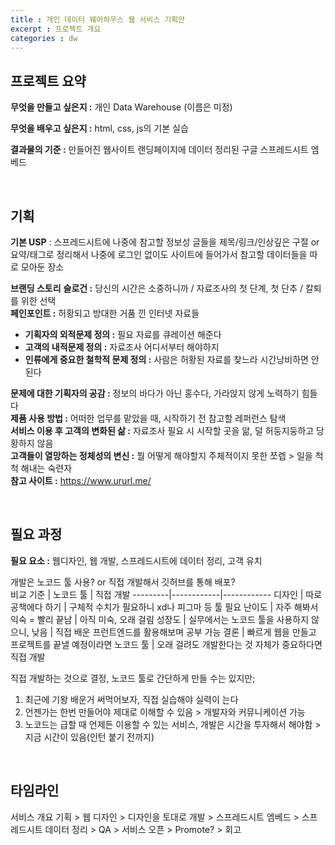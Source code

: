 ```yaml
---
title : 개인 데이터 웨어하우스 웹 서비스 기획안
excerpt : 프로젝트 개요
categories : dw
---
```


## **프로젝트 요약**

**무엇을 만들고 싶은지 :** 개인 Data Warehouse (이름은 미정)

**무엇을 배우고 싶은지 :** html, css, js의 기본 실습

**결과물의 기준 :** 만들어진 웹사이트 랜딩페이지에 데이터 정리된 구글 스프레드시트 엠베드

<br>

## 기획

**기본 USP** : 스프레드시트에 나중에 참고할 정보성 글들을 제목/링크/인상깊은 구절 or 요약/태그로 정리해서 나중에 로그인 없이도 사이트에 들어가서 참고할 데이터들을 따로 모아둔 장소

**브랜딩 스토리**
**슬로건 :** 당신의 시간은 소중하니까 / 자료조사의 첫 단계, 첫 단추 / 칼퇴를 위한 선택  
**페인포인트 :** 허황되고 방대한 거품 낀 인터넷 자료들  
  - **기획자의 외적문제 정의 :** 필요 자료를 큐레이션 해준다  
  - **고객의 내적문제 정의 :** 자료조사 어디서부터 해야하지  
  - **인류에게 중요한 철학적 문제 정의 :** 사람은 허황된 자료를 찾느라 시간낭비하면 안된다  

**문제에 대한 기획자의 공감 :** 정보의 바다가 아닌 홍수다, 가라앉지 않게 노력하기 힘들다  
**제품 사용 방법 :** 어떠한 업무를 맡았을 때, 시작하기 전 참고할 레퍼런스 탐색  
**서비스 이용 후 고객의 변화된 삶 :** 자료조사 필요 시 시작할 곳을 앎, 덜 허둥지둥하고 당황하지 않음  
**고객들이 열망하는 정체성의 변신 :** 뭘 어떻게 해야할지 주체적이지 못한 쪼렙 > 일을 척척 해내는 숙련자  
**참고 사이트 :** <https://www.ururl.me/>  

<br>

## 필요 과정
**필요 요소 :** 웹디자인, 웹 개발, 스프레드시트에 데이터 정리, 고객 유치

개발은 노코드 툴 사용? or 직접 개발해서 깃허브를 통해 배포?  
비교 기준 | 노코드 툴 | 직접 개발
---------|------------|------------
디자인 | 따로 공책에다 하기 | 구체적 수치가 필요하니 xd나 피그마 등 툴 필요
난이도 | 자주 해봐서 익숙 = 빨리 끝남 | 아직 미숙, 오래 걸림
성장도 | 실무에서는 노코드 툴을 사용하지 않으니, 낮음 | 직접 배운 프런트엔드를 활용해보며 공부 가능
결론 | 빠르게 웹을 만들고 프로젝트를 끝낼 예정이라면 노코드 툴 | 오래 걸려도 개발한다는 것 자체가 중요하다면 직접 개발

직접 개발하는 것으로 결정, 노코드 툴로 간단하게 만들 수는 있지만;
1. 최근에 기왕 배운거 써먹어보자, 직접 실습해야 실력이 는다
2. 언젠가는 한번 만들어야 제대로 이해할 수 있음 > 개발자와 커뮤니케이션 가능
3. 노코드는 급할 때 언제든 이용할 수 있는 서비스, 개발은 시간을 투자해서 해야함 > 지금 시간이 있음(인턴 붙기 전까지)

<br>

## 타임라인
서비스 개요 기획 > 웹 디자인 > 디자인을 토대로 개발 > 스프레드시트 엠베드 > 스프레드시트 데이터 정리 >  QA > 서비스 오픈 > Promote? > 회고

<br>
